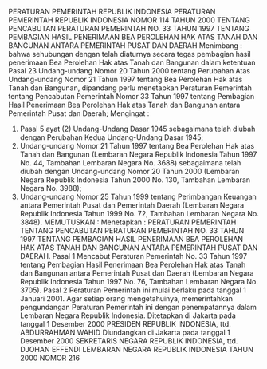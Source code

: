  PERATURAN PEMERINTAH REPUBLIK INDONESIA PERATURAN PEMERINTAH REPUBLIK INDONESIA NOMOR 114 TAHUN 2000 TENTANG PENCABUTAN PERATURAN PEMERINTAH NO. 33 TAHUN 1997 TENTANG PEMBAGIAN HASIL PENERIMAAN BEA PEROLEHAN HAK ATAS TANAH DAN BANGUNAN ANTARA PEMERINTAH PUSAT DAN DAERAH
Menimbang :
 bahwa sehubungan dengan telah diaturnya secara tegas pembagian hasil penerimaan Bea Perolehan Hak atas Tanah dan Bangunan dalam ketentuan Pasal 23 Undang-undang Nomor 20 Tahun 2000 tentang Perubahan Atas Undang-undang Nomor 21 Tahun 1997 tentang Bea Perolehan Hak atas Tanah dan Bangunan, dipandang perlu menetapkan Peraturan Pemerintah tentang Pencabutan Pemerintah Nomor 33 Tahun 1997 tentang Pembagian Hasil Penerimaan Bea Perolehan Hak atas Tanah dan Bangunan antara Pemerintah Pusat dan Daerah;
Mengingat :

1. Pasal 5 ayat (2) Undang-Undang Dasar 1945 sebagaimana telah diubah dengan Perubahan Kedua Undang-Undang Dasar 1945;
2. Undang-undang Nomor 21 Tahun 1997 tentang Bea Perolehan Hak atas Tanah dan Bangunan (Lembaran Negara Republik Indonesia Tahun 1997 No. 44, Tambahan Lembaran Negara No. 3688) sebagaimana telah diubah dengan Undang-undang Nomor 20 Tahun 2000 (Lembaran Negara Republik Indonesia Tahun 2000 No. 130, Tambahan Lembaran Negara No. 3988);
3. Undang-undang Nomor 25 Tahun 1999 tentang Perimbangan Keuangan antara Pemerintah Pusat dan Pemerintah Daerah (Lembaran Negara Republik Indonesia Tahun 1999 No. 72, Tambahan Lembaran Negara No. 3848).
MEMUTUSKAN :
 Menetapkan : PERATURAN PEMERINTAH TENTANG PENCABUTAN PERATURAN PEMERINTAH NO. 33 TAHUN 1997 TENTANG PEMBAGIAN HASIL PENERIMAAN BEA PEROLEHAN HAK ATAS TANAH DAN BANGUNAN ANTARA PEMERINTAH PUSAT DAN DAERAH.
Pasal 1
Mencabut Peraturan Pemerintah No. 33 Tahun 1997 tentang Pembagian Hasil Penerimaan Bea Perolehan Hak atas Tanah dan Bangunan antara Pemerintah Pusat dan Daerah (Lembaran Negara Republik Indonesia Tahun 1997 No. 76, Tambahan Lembaran Negara No. 3705).
Pasal 2
Peraturan Pemerintah ini mulai berlaku pada tanggal 1 Januari 2001.
Agar setiap orang mengetahuinya, memerintahkan pengundangan Peraturan Pemerintah ini dengan penempatannya dalam Lembaran Negara Republik Indonesia. Ditetapkan di Jakarta pada tanggal 1 Desember 2000 PRESIDEN REPUBLIK INDONESIA, ttd. ABDURRAHMAN WAHID Diundangkan di Jakarta pada tanggal 1 Desember 2000 SEKRETARIS NEGARA REPUBLIK INDONESIA, ttd. DJOHAN EFFENDI LEMBARAN NEGARA REPUBLIK INDONESIA TAHUN 2000 NOMOR 216